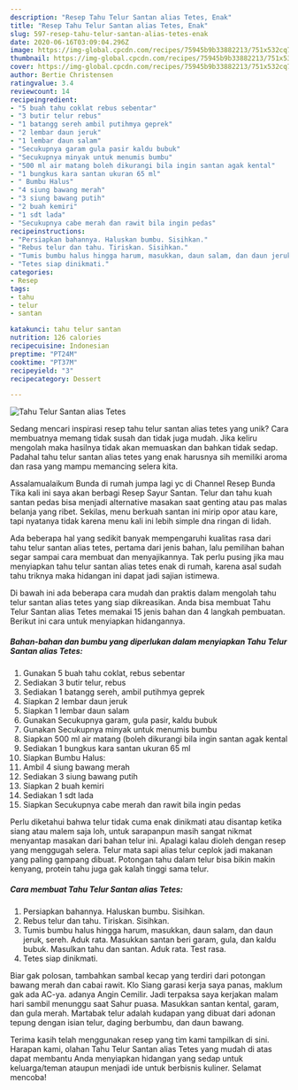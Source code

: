 ```yaml
---
description: "Resep Tahu Telur Santan alias Tetes, Enak"
title: "Resep Tahu Telur Santan alias Tetes, Enak"
slug: 597-resep-tahu-telur-santan-alias-tetes-enak
date: 2020-06-16T03:09:04.296Z
image: https://img-global.cpcdn.com/recipes/75945b9b33882213/751x532cq70/tahu-telur-santan-alias-tetes-foto-resep-utama.jpg
thumbnail: https://img-global.cpcdn.com/recipes/75945b9b33882213/751x532cq70/tahu-telur-santan-alias-tetes-foto-resep-utama.jpg
cover: https://img-global.cpcdn.com/recipes/75945b9b33882213/751x532cq70/tahu-telur-santan-alias-tetes-foto-resep-utama.jpg
author: Bertie Christensen
ratingvalue: 3.4
reviewcount: 14
recipeingredient:
- "5 buah tahu coklat rebus sebentar"
- "3 butir telur rebus"
- "1 batangg sereh ambil putihmya geprek"
- "2 lembar daun jeruk"
- "1 lembar daun salam"
- "Secukupnya garam gula pasir kaldu bubuk"
- "Secukupnya minyak untuk menumis bumbu"
- "500 ml air matang boleh dikurangi bila ingin santan agak kental"
- "1 bungkus kara santan ukuran 65 ml"
- " Bumbu Halus"
- "4 siung bawang merah"
- "3 siung bawang putih"
- "2 buah kemiri"
- "1 sdt lada"
- "Secukupnya cabe merah dan rawit bila ingin pedas"
recipeinstructions:
- "Persiapkan bahannya. Haluskan bumbu. Sisihkan."
- "Rebus telur dan tahu. Tiriskan. Sisihkan."
- "Tumis bumbu halus hingga harum, masukkan, daun salam, dan daun jeruk, sereh. Aduk rata. Masukkan santan beri garam, gula, dan kaldu bubuk. Masulkan tahu dan santan. Aduk rata. Test rasa."
- "Tetes siap dinikmati."
categories:
- Resep
tags:
- tahu
- telur
- santan

katakunci: tahu telur santan 
nutrition: 126 calories
recipecuisine: Indonesian
preptime: "PT24M"
cooktime: "PT37M"
recipeyield: "3"
recipecategory: Dessert

---
```



![Tahu Telur Santan alias Tetes](https://img-global.cpcdn.com/recipes/75945b9b33882213/751x532cq70/tahu-telur-santan-alias-tetes-foto-resep-utama.jpg)

Sedang mencari inspirasi resep tahu telur santan alias tetes yang unik? Cara membuatnya memang tidak susah dan tidak juga mudah. Jika keliru mengolah maka hasilnya tidak akan memuaskan dan bahkan tidak sedap. Padahal tahu telur santan alias tetes yang enak harusnya sih memiliki aroma dan rasa yang mampu memancing selera kita.

Assalamualaikum Bunda di rumah jumpa lagi yc di Channel Resep Bunda Tika kali ini saya akan berbagi Resep Sayur Santan. Telur dan tahu kuah santan pedas bisa menjadi alternative masakan saat genting atau pas malas belanja yang ribet. Sekilas, menu berkuah santan ini mirip opor atau kare, tapi nyatanya tidak karena menu kali ini lebih simple dna ringan di lidah.

Ada beberapa hal yang sedikit banyak mempengaruhi kualitas rasa dari tahu telur santan alias tetes, pertama dari jenis bahan, lalu pemilihan bahan segar sampai cara membuat dan menyajikannya. Tak perlu pusing jika mau menyiapkan tahu telur santan alias tetes enak di rumah, karena asal sudah tahu triknya maka hidangan ini dapat jadi sajian istimewa.


Di bawah ini ada beberapa cara mudah dan praktis dalam mengolah tahu telur santan alias tetes yang siap dikreasikan. Anda bisa membuat Tahu Telur Santan alias Tetes memakai 15 jenis bahan dan 4 langkah pembuatan. Berikut ini cara untuk menyiapkan hidangannya.

<!--inarticleads1-->

##### Bahan-bahan dan bumbu yang diperlukan dalam menyiapkan Tahu Telur Santan alias Tetes:

1. Gunakan 5 buah tahu coklat, rebus sebentar
1. Sediakan 3 butir telur, rebus
1. Sediakan 1 batangg sereh, ambil putihmya geprek
1. Siapkan 2 lembar daun jeruk
1. Siapkan 1 lembar daun salam
1. Gunakan Secukupnya garam, gula pasir, kaldu bubuk
1. Gunakan Secukupnya minyak untuk menumis bumbu
1. Siapkan 500 ml air matang (boleh dikurangi bila ingin santan agak kental
1. Sediakan 1 bungkus kara santan ukuran 65 ml
1. Siapkan  Bumbu Halus:
1. Ambil 4 siung bawang merah
1. Sediakan 3 siung bawang putih
1. Siapkan 2 buah kemiri
1. Sediakan 1 sdt lada
1. Siapkan Secukupnya cabe merah dan rawit bila ingin pedas


Perlu diketahui bahwa telur tidak cuma enak dinikmati atau disantap ketika siang atau malem saja loh, untuk sarapanpun masih sangat nikmat menyantap masakan dari bahan telur ini. Apalagi kalau dioleh dengan resep yang menggugah selera. Telur mata sapi alias telur ceplok jadi makanan yang paling gampang dibuat. Potongan tahu dalam telur bisa bikin makin kenyang, protein tahu juga gak kalah tinggi sama telur. 

<!--inarticleads2-->

##### Cara membuat Tahu Telur Santan alias Tetes:

1. Persiapkan bahannya. Haluskan bumbu. Sisihkan.
1. Rebus telur dan tahu. Tiriskan. Sisihkan.
1. Tumis bumbu halus hingga harum, masukkan, daun salam, dan daun jeruk, sereh. Aduk rata. Masukkan santan beri garam, gula, dan kaldu bubuk. Masulkan tahu dan santan. Aduk rata. Test rasa.
1. Tetes siap dinikmati.


Biar gak polosan, tambahkan sambal kecap yang terdiri dari potongan bawang merah dan cabai rawit. Klo Siang garasi kerja saya panas, maklum gak ada AC-ya. adanya Angin Cemilir. Jadi terpaksa saya kerjakan malam hari sambil menunggu saat Sahur puasa. Masukkan santan kental, garam, dan gula merah. Martabak telur adalah kudapan yang dibuat dari adonan tepung dengan isian telur, daging berbumbu, dan daun bawang. 

Terima kasih telah menggunakan resep yang tim kami tampilkan di sini. Harapan kami, olahan Tahu Telur Santan alias Tetes yang mudah di atas dapat membantu Anda menyiapkan hidangan yang sedap untuk keluarga/teman ataupun menjadi ide untuk berbisnis kuliner. Selamat mencoba!
